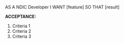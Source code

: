 AS A NDIC Developer
I WANT [feature]
SO THAT [result]

**ACCEPTANCE:**
1. Criteria 1
2. Criteria 2
3. Criteria 3
